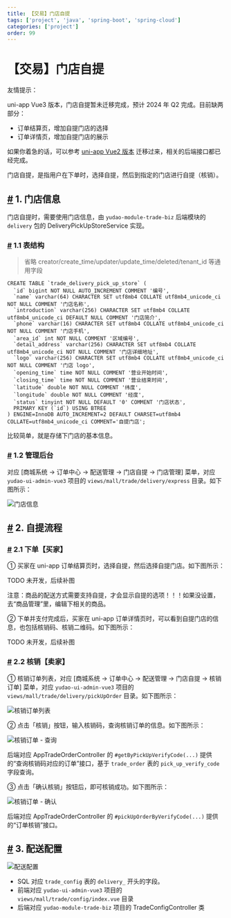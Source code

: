```yaml
---
title: 【交易】门店自提
tags: ['project', 'java', 'spring-boot', 'spring-cloud']
categories: ['project']
order: 99
---
```

# 【交易】门店自提

友情提示：

 uni-app Vue3 版本，门店自提暂未迁移完成，预计 2024 年 Q2 完成。目前缺两部分：

 * 订单结算页，增加自提门店的选择
* 订单详情页，增加自提门店的展示

 如果你着急的话，可以参考 [uni-app Vue2 版本](https://gitee.com/yudaocode/yudao-mall-uniapp/tree/master-vue2/) 迁移过来，相关的后端接口都已经完成。

 门店自提，是指用户在下单时，选择自提，然后到指定的门店进行自提（核销）。

 ## [#](#_1-门店信息) 1. 门店信息

 门店自提时，需要使用门店信息，由 `yudao-module-trade-biz` 后端模块的 `delivery` 包的 DeliveryPickUpStoreService 实现。

 ### [#](#_1-1-表结构) 1.1 表结构


> 省略 creator/create\_time/updater/update\_time/deleted/tenant\_id 等通用字段


```
CREATE TABLE `trade_delivery_pick_up_store` (
  `id` bigint NOT NULL AUTO_INCREMENT COMMENT '编号',
  `name` varchar(64) CHARACTER SET utf8mb4 COLLATE utf8mb4_unicode_ci NOT NULL COMMENT '门店名称',
  `introduction` varchar(256) CHARACTER SET utf8mb4 COLLATE utf8mb4_unicode_ci DEFAULT NULL COMMENT '门店简介',
  `phone` varchar(16) CHARACTER SET utf8mb4 COLLATE utf8mb4_unicode_ci NOT NULL COMMENT '门店手机',
  `area_id` int NOT NULL COMMENT '区域编号',
  `detail_address` varchar(256) CHARACTER SET utf8mb4 COLLATE utf8mb4_unicode_ci NOT NULL COMMENT '门店详细地址',
  `logo` varchar(256) CHARACTER SET utf8mb4 COLLATE utf8mb4_unicode_ci NOT NULL COMMENT '门店 logo',
  `opening_time` time NOT NULL COMMENT '营业开始时间',
  `closing_time` time NOT NULL COMMENT '营业结束时间',
  `latitude` double NOT NULL COMMENT '纬度',
  `longitude` double NOT NULL COMMENT '经度',
  `status` tinyint NOT NULL DEFAULT '0' COMMENT '门店状态',
  PRIMARY KEY (`id`) USING BTREE
) ENGINE=InnoDB AUTO_INCREMENT=2 DEFAULT CHARSET=utf8mb4 COLLATE=utf8mb4_unicode_ci COMMENT='自提门店';

```
比较简单，就是存储下门店的基本信息。

 ### [#](#_1-2-管理后台) 1.2 管理后台

 对应 [商城系统 -> 订单中心 -> 配送管理 -> 门店自提 -> 门店管理] 菜单，对应 `yudao-ui-admin-vue3` 项目的 `views/mall/trade/delivery/express` 目录。如下图所示：

 ![门店信息](https://doc.iocoder.cn/img/%E5%95%86%E5%9F%8E%E6%89%8B%E5%86%8C/%E9%97%A8%E5%BA%97%E8%87%AA%E6%8F%90/%E9%97%A8%E5%BA%97%E4%BF%A1%E6%81%AF-%E7%AE%A1%E7%90%86%E5%90%8E%E5%8F%B0.png)

 ## [#](#_2-自提流程) 2. 自提流程

 ### [#](#_2-1-下单【买家】) 2.1 下单【买家】

 ① 买家在 uni-app 订单结算页时，选择自提，然后选择自提门店。如下图所示：

 TODO 未开发，后续补图

 注意：商品的配送方式需要支持自提，才会显示自提的选项！！！如果没设置，去“商品管理”里，编辑下相关的商品。

 ② 下单并支付完成后，买家在 uni-app 订单详情页时，可以看到自提门店的信息，也包括核销码、核销二维码。如下图所示：

 TODO 未开发，后续补图

 ### [#](#_2-2-核销【卖家】) 2.2 核销【卖家】

 ① 核销订单列表，对应 [商城系统 -> 订单中心 -> 配送管理 -> 门店自提 -> 核销订单] 菜单，对应 `yudao-ui-admin-vue3` 项目的 `views/mall/trade/delivery/pickUpOrder` 目录。如下图所示：

 ![核销订单列表](https://doc.iocoder.cn/img/%E5%95%86%E5%9F%8E%E6%89%8B%E5%86%8C/%E9%97%A8%E5%BA%97%E8%87%AA%E6%8F%90/%E6%A0%B8%E9%94%80%E8%AE%A2%E5%8D%95%E5%88%97%E8%A1%A8-%E7%AE%A1%E7%90%86%E5%90%8E%E5%8F%B0.png)

 ② 点击「核销」按钮，输入核销码，查询核销订单的信息。如下图所示：

 ![核销订单 - 查询](https://doc.iocoder.cn/img/%E5%95%86%E5%9F%8E%E6%89%8B%E5%86%8C/%E9%97%A8%E5%BA%97%E8%87%AA%E6%8F%90/%E6%A0%B8%E9%94%80%E8%AE%A2%E5%8D%95-%E7%AE%A1%E7%90%86%E5%90%8E%E5%8F%B0.png)

 后端对应 AppTradeOrderController 的 `#getByPickUpVerifyCode(...)` 提供的“查询核销码对应的订单”接口，基于 `trade_order` 表的 `pick_up_verify_code` 字段查询。

 ③ 点击「确认核销」按钮后，即可核销成功。如下图所示：

 ![核销订单 - 确认](https://doc.iocoder.cn/img/%E5%95%86%E5%9F%8E%E6%89%8B%E5%86%8C/%E9%97%A8%E5%BA%97%E8%87%AA%E6%8F%90/%E6%A0%B8%E9%94%80%E8%AE%A2%E5%8D%952-%E7%AE%A1%E7%90%86%E5%90%8E%E5%8F%B0.png)

 后端对应 AppTradeOrderController 的 `#pickUpOrderByVerifyCode(...)` 提供的“订单核销”接口。

 ## [#](#_3-配送配置) 3. 配送配置

 ![配送配置](https://doc.iocoder.cn/img/%E5%95%86%E5%9F%8E%E6%89%8B%E5%86%8C/%E5%BF%AB%E9%80%92%E5%8F%91%E8%B4%A7/%E9%85%8D%E9%80%81%E9%85%8D%E7%BD%AE.png)

 * SQL 对应 `trade_config` 表的 `delivery_` 开头的字段。
* 前端对应 `yudao-ui-admin-vue3` 项目的 `views/mall/trade/config/index.vue` 目录
* 后端对应 `yudao-module-trade-biz` 项目的 TradeConfigController 类

